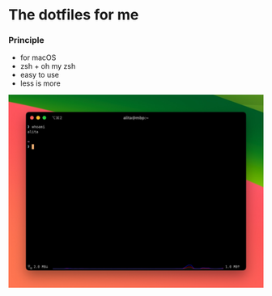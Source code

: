 # The dotfiles for me
### Principle
* for macOS
* zsh + oh my zsh
* easy to use
* less is more

![screenshot](resources/iTerm2.jpeg "screenshot")